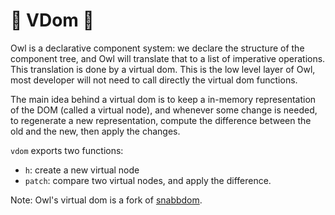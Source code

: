 # 🦉 VDom 🦉

Owl is a declarative component system: we declare the structure of the component
tree, and Owl will translate that to a list of imperative operations.  This
translation is done by a virtual dom. This is the low level layer of Owl, most
developer will not need to call directly the virtual dom functions.


The main idea behind a virtual dom is to keep a in-memory representation of the
DOM (called a virtual node), and whenever some change is needed, to regenerate
a new representation, compute the difference between the old and the new, then
apply the changes.

`vdom` exports two functions:

- `h`: create a new virtual node
- `patch`: compare two virtual nodes, and apply the difference.

Note: Owl's virtual dom is a fork of [snabbdom](https://github.com/snabbdom/snabbdom).



